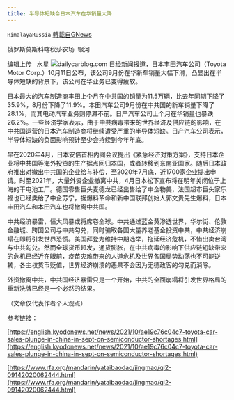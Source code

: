```yaml
---
title: 半导体短缺令日本汽车在华销量大降
---
```

`HimalayaRussia` [轉載自GNews](https://gnews.org/zh-hans/1588141/)

俄罗斯莫斯科喀秋莎农场  银河

编辑上传   水星
![](https://assets.gnews.org/wp-content/uploads/2021/10/A-3.jpg)dailycarblog.com
日经新闻报道，日本丰田汽车公司（Toyota Motor Corp.）10月11日公布，该公司9月份在华新车销量大幅下滑，凸显出在半导体短缺的背景下，该公司在华业务已变得疲软。

日本最大的汽车制造商丰田上个月在中共国的销量为11.5万辆，比去年同期下降了35.9%，8月份下降了11.9%。本田汽车公司9月份在中共国的新车销量下降了28.1%，而其电动汽车业务则停滞不前。日产汽车公司上个月在华销量也暴跌26.2%。一些经济学家表示，由于中共病毒带来的世界经济及供应链的影响，在中共国运营的日本汽车制造商将继续遭受严重的半导体短缺。日产汽车公司表示，半导体短缺的负面影响预计至少会持续到今年年底。

早在2020年4月，日本安倍首相内阁会议提出《紧急经济对策方案》，支持日本企业将中共国等海外投资的生产据点回归本国，或者转移到东南亚国家。随后日本政府推出对撤出中共国的企业给与补偿，至2020年7月底，近1700家企业提出申请。时至2021年，大量外资企业撤离中共，4月日本松下宣布将在明年关闭位于上海的干电池工厂。德国零售巨头麦德龙已经出售给了中企物美，法国超市巨头家乐福也已经卖给了中企苏宁，据爆料革命和新中国联邦创始人郭文贵先生爆料，日本丰田汽车和本田汽车也将撤离中共国。

中共经济暴雷，恒大风暴或将席卷全球。中共通过蓝金黄渗透世界，华尔街、伦敦金融城、跨国公司与中共勾兑，同时骗取各国大量养老基金投资中共，中共经济崩塌在即将引发世界恐慌。美国拜登为维持中期选举，拖延经济危机，不惜出卖台湾与中共勾兑。然而全球货币超发，通货膨胀，在中共病毒的影响下供应链短缺带来的危机已经近在眼前，疫苗灾难带来的人道危机及世界各国局势动荡也不可能逆转，各主权货币贬值，世界经济崩溃的恶果不会因为无德政客的勾兑而消除。

外资撤离中共，中共国经济暴雷只是一个开始，中共的全面崩塌将引发世界格局的重新洗牌已经是一个必然的结果。

（文章仅代表作者个人观点）

参考链接：

[https://english.kyodonews.net/news/2021/10/ae19c76c04c7-toyota-car-sales-plunge-in-china-in-sept-on-semiconductor-shortages.html](https://english.kyodonews.net/news/2021/10/ae19c76c04c7-toyota-car-sales-plunge-in-china-in-sept-on-semiconductor-shortages.html)

[https://www.rfa.org/mandarin/yataibaodao/jingmao/ql2-09142020062444.html](https://www.rfa.org/mandarin/yataibaodao/jingmao/ql2-09142020062444.html)
